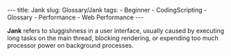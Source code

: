 --- title: Jank slug: Glossary/Jank tags: - Beginner - CodingScripting - Glossary - Performance - Web Performance ---

**Jank** refers to sluggishness in a user interface, usually caused by executing long tasks on the main thread, blocking rendering, or expending too much processor power on background processes.
